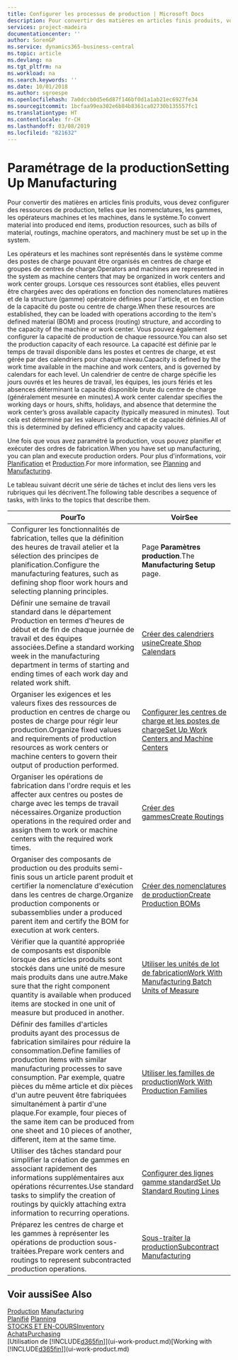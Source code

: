 ```yaml
---
title: Configurer les processus de production | Microsoft Docs
description: Pour convertir des matières en articles finis produits, vous devez configurer des ressources de production, telles que les nomenclatures, les gammes, les opérateurs machines et les machines, dans le système.
services: project-madeira
documentationcenter: ''
author: SorenGP
ms.service: dynamics365-business-central
ms.topic: article
ms.devlang: na
ms.tgt_pltfrm: na
ms.workload: na
ms.search.keywords: ''
ms.date: 10/01/2018
ms.author: sgroespe
ms.openlocfilehash: 7a0dccb0d5e6d87f146bf0d1a1ab21ec6927fe34
ms.sourcegitcommit: 1bcfaa99ea302e6b84b8361ca02730b135557fc1
ms.translationtype: HT
ms.contentlocale: fr-CH
ms.lasthandoff: 03/08/2019
ms.locfileid: "821632"
---
```

# <a name="setting-up-manufacturing"></a><span data-ttu-id="17802-103">Paramétrage de la production</span><span class="sxs-lookup"><span data-stu-id="17802-103">Setting Up Manufacturing</span></span>
<span data-ttu-id="17802-104">Pour convertir des matières en articles finis produits, vous devez configurer des ressources de production, telles que les nomenclatures, les gammes, les opérateurs machines et les machines, dans le système.</span><span class="sxs-lookup"><span data-stu-id="17802-104">To convert material into produced end items, production resources, such as bills of material, routings, machine operators, and machinery must be set up in the system.</span></span>

<span data-ttu-id="17802-105">Les opérateurs et les machines sont représentés dans le système comme des postes de charge pouvant être organisés en centres de charge et groupes de centres de charge.</span><span class="sxs-lookup"><span data-stu-id="17802-105">Operators and machines are represented in the system as machine centers that may be organized in work centers and work center groups.</span></span> <span data-ttu-id="17802-106">Lorsque ces ressources sont établies, elles peuvent être chargées avec des opérations en fonction des nomenclatures matières et de la structure (gamme) opératoire définies pour l'article, et en fonction de la capacité du poste ou centre de charge.</span><span class="sxs-lookup"><span data-stu-id="17802-106">When these resources are established, they can be loaded with operations according to the item's defined material (BOM) and process (routing) structure, and according to the capacity of the machine or work center.</span></span> <span data-ttu-id="17802-107">Vous pouvez également configurer la capacité de production de chaque ressource.</span><span class="sxs-lookup"><span data-stu-id="17802-107">You can also set the production capacity of each resource.</span></span> <span data-ttu-id="17802-108">La capacité est définie par le temps de travail disponible dans les postes et centres de charge, et est gérée par des calendriers pour chaque niveau.</span><span class="sxs-lookup"><span data-stu-id="17802-108">Capacity is defined by the work time available in the machine and work centers, and is governed by calendars for each level.</span></span> <span data-ttu-id="17802-109">Un calendrier de centre de charge spécifie les jours ouvrés et les heures de travail, les équipes, les jours fériés et les absences déterminant la capacité disponible brute du centre de charge (généralement mesurée en minutes).</span><span class="sxs-lookup"><span data-stu-id="17802-109">A work center calendar specifies the working days or hours, shifts, holidays, and absence that determine the work center’s gross available capacity (typically measured in minutes).</span></span> <span data-ttu-id="17802-110">Tout cela est déterminé par les valeurs d'efficacité et de capacité définies.</span><span class="sxs-lookup"><span data-stu-id="17802-110">All of this is determined by defined efficiency and capacity values.</span></span>  

<span data-ttu-id="17802-111">Une fois que vous avez paramétré la production, vous pouvez planifier et exécuter des ordres de fabrication.</span><span class="sxs-lookup"><span data-stu-id="17802-111">When you have set up manufacturing, you can plan and execute production orders.</span></span> <span data-ttu-id="17802-112">Pour plus d'informations, voir [Planification](production-planning.md) et [Production](production-manage-manufacturing.md).</span><span class="sxs-lookup"><span data-stu-id="17802-112">For more information, see [Planning](production-planning.md) and [Manufacturing](production-manage-manufacturing.md).</span></span>  

 <span data-ttu-id="17802-113">Le tableau suivant décrit une série de tâches et inclut des liens vers les rubriques qui les décrivent.</span><span class="sxs-lookup"><span data-stu-id="17802-113">The following table describes a sequence of tasks, with links to the topics that describe them.</span></span>   

|<span data-ttu-id="17802-114">**Pour**</span><span class="sxs-lookup"><span data-stu-id="17802-114">**To**</span></span>|<span data-ttu-id="17802-115">**Voir**</span><span class="sxs-lookup"><span data-stu-id="17802-115">**See**</span></span>|  
|------------|-------------|  
|<span data-ttu-id="17802-116">Configurer les fonctionnalités de fabrication, telles que la définition des heures de travail atelier et la sélection des principes de planification.</span><span class="sxs-lookup"><span data-stu-id="17802-116">Configure the manufacturing features, such as defining shop floor work hours and selecting planning principles.</span></span>|<span data-ttu-id="17802-117">Page **Paramètres production**.</span><span class="sxs-lookup"><span data-stu-id="17802-117">The **Manufacturing Setup** page.</span></span>|  
|<span data-ttu-id="17802-118">Définir une semaine de travail standard dans le département Production en termes d'heures de début et de fin de chaque journée de travail et des équipes associées.</span><span class="sxs-lookup"><span data-stu-id="17802-118">Define a standard working week in the manufacturing department in terms of starting and ending times of each work day and related work shift.</span></span>|[<span data-ttu-id="17802-119">Créer des calendriers usine</span><span class="sxs-lookup"><span data-stu-id="17802-119">Create Shop Calendars</span></span>](production-how-to-create-work-center-calendars.md)|  
|<span data-ttu-id="17802-120">Organiser les exigences et les valeurs fixes des ressources de production en centres de charge ou postes de charge pour régir leur production.</span><span class="sxs-lookup"><span data-stu-id="17802-120">Organize fixed values and requirements of production resources as work centers or machine centers to govern their output of production performed.</span></span>|[<span data-ttu-id="17802-121">Configurer les centres de charge et les postes de charge</span><span class="sxs-lookup"><span data-stu-id="17802-121">Set Up Work Centers and Machine Centers</span></span>](production-how-to-set-up-work-and-machine-centers.md)|
|<span data-ttu-id="17802-122">Organiser les opérations de fabrication dans l'ordre requis et les affecter aux centres ou postes de charge avec les temps de travail nécessaires.</span><span class="sxs-lookup"><span data-stu-id="17802-122">Organize production operations in the required order and assign them to work or machine centers with the required work times.</span></span>|[<span data-ttu-id="17802-123">Créer des gammes</span><span class="sxs-lookup"><span data-stu-id="17802-123">Create Routings</span></span>](production-how-to-create-routings.md)|
|<span data-ttu-id="17802-124">Organiser des composants de production ou des produits semi-finis sous un article parent produit et certifier la nomenclature d'exécution dans les centres de charge.</span><span class="sxs-lookup"><span data-stu-id="17802-124">Organize production components or subassemblies under a produced parent item and certify the BOM for execution at work centers.</span></span>|[<span data-ttu-id="17802-125">Créer des nomenclatures de production</span><span class="sxs-lookup"><span data-stu-id="17802-125">Create Production BOMs</span></span>](production-how-to-create-production-boms.md)|
|<span data-ttu-id="17802-126">Vérifier que la quantité appropriée de composants est disponible lorsque des articles produits sont stockés dans une unité de mesure mais produits dans une autre.</span><span class="sxs-lookup"><span data-stu-id="17802-126">Make sure that the right component quantity is available when produced items are stocked in one unit of measure but produced in another.</span></span>|[<span data-ttu-id="17802-127">Utiliser les unités de lot de fabrication</span><span class="sxs-lookup"><span data-stu-id="17802-127">Work With Manufacturing Batch Units of Measure</span></span>](production-how-to-use-the-manufacturing-batch-unit-of-measure.md)|  
|<span data-ttu-id="17802-128">Définir des familles d'articles produits ayant des processus de fabrication similaires pour réduire la consommation.</span><span class="sxs-lookup"><span data-stu-id="17802-128">Define families of production items with similar manufacturing processes to save consumption.</span></span> <span data-ttu-id="17802-129">Par exemple, quatre pièces du même article et dix pièces d'un autre peuvent être fabriquées simultanément à partir d'une plaque.</span><span class="sxs-lookup"><span data-stu-id="17802-129">For example, four pieces of the same item can be produced from one sheet and 10 pieces of another, different, item at the same time.</span></span>|[<span data-ttu-id="17802-130">Utiliser les familles de production</span><span class="sxs-lookup"><span data-stu-id="17802-130">Work With Production Families</span></span>](production-how-work-family.md)|
|<span data-ttu-id="17802-131">Utiliser des tâches standard pour simplifier la création de gammes en associant rapidement des informations supplémentaires aux opérations récurrentes.</span><span class="sxs-lookup"><span data-stu-id="17802-131">Use standard tasks to simplify the creation of routings by quickly attaching extra information to recurring operations.</span></span>|[<span data-ttu-id="17802-132">Configurer des lignes gamme standard</span><span class="sxs-lookup"><span data-stu-id="17802-132">Set Up Standard Routing Lines</span></span>](production-how-set-up-standard-routing-lines.md)|  
|<span data-ttu-id="17802-133">Préparez les centres de charge et les gammes à représenter les opérations de production sous-traitées.</span><span class="sxs-lookup"><span data-stu-id="17802-133">Prepare work centers and routings to represent subcontracted production operations.</span></span>|[<span data-ttu-id="17802-134">Sous-traiter la production</span><span class="sxs-lookup"><span data-stu-id="17802-134">Subcontract Manufacturing</span></span>](production-how-to-subcontract-manufacturing.md)|  

## <a name="see-also"></a><span data-ttu-id="17802-135">Voir aussi</span><span class="sxs-lookup"><span data-stu-id="17802-135">See Also</span></span>
<span data-ttu-id="17802-136">[Production](production-manage-manufacturing.md)  </span><span class="sxs-lookup"><span data-stu-id="17802-136">[Manufacturing](production-manage-manufacturing.md)  </span></span>  
<span data-ttu-id="17802-137">[Planifié](production-planning.md) </span><span class="sxs-lookup"><span data-stu-id="17802-137">[Planning](production-planning.md) </span></span>  
[<span data-ttu-id="17802-138">STOCKS ET EN-COURS</span><span class="sxs-lookup"><span data-stu-id="17802-138">Inventory</span></span>](inventory-manage-inventory.md)  
[<span data-ttu-id="17802-139">Achats</span><span class="sxs-lookup"><span data-stu-id="17802-139">Purchasing</span></span>](purchasing-manage-purchasing.md)  
<span data-ttu-id="17802-140">[Utilisation de [!INCLUDE[d365fin](includes/d365fin_md.md)]](ui-work-product.md)</span><span class="sxs-lookup"><span data-stu-id="17802-140">[Working with [!INCLUDE[d365fin](includes/d365fin_md.md)]](ui-work-product.md)</span></span>
